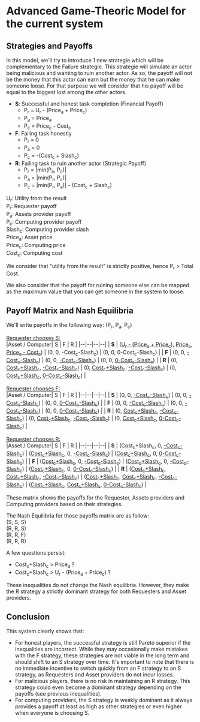 # Advanced Game-Theoric Model for the current system

## Strategies and Payoffs
In this model, we'll try to introduce 1 new strategie which will be complementary to the Failure strategie. This strategie will simulate an actor being malicious and wanting to ruin another actor. As so, the payoff will not be the money that this actor can earn but the money that he can make someone loose. For that purpose we will consider that his payoff will be equal to the biggest lost among the other actors.

* **S**: Successful and honest task completion (Financial Payoff)
  * P<sub>r</sub> = U<sub>r</sub> - (Price<sub>a</sub> + Price<sub>c</sub>)
  * P<sub>a</sub> = Price<sub>a</sub>
  * P<sub>c</sub> = Price<sub>c</sub> - Cost<sub>c</sub>
* **F**: Failing task honestly
  * P<sub>r</sub> = 0
  * P<sub>a</sub> = 0
  * P<sub>c</sub> = -(Cost<sub>c</sub> + Slash<sub>c</sub>)
* **R**: Failing task to ruin another actor (Strategic Payoff)
  * P<sub>r</sub> = |min(P<sub>a</sub>, P<sub>c</sub>)|
  * P<sub>a</sub> = |min(P<sub>r</sub>, P<sub>c</sub>)|
  * P<sub>c</sub> = |min(P<sub>r</sub>, P<sub>a</sub>)| - (Cost<sub>c</sub> + Slash<sub>c</sub>)

U<sub>r</sub>: Utility from the result  
P<sub>r</sub>: Requester payoff  
P<sub>a</sub>: Assets provider payoff  
P<sub>c</sub>: Computing provider payoff  
Slash<sub>c</sub>: Computing provider slash   
Price<sub>a</sub>: Asset price  
Price<sub>c</sub>: Computing price  
Cost<sub>c</sub>: Computing cost  

We consider that "utility from the result" is strictly positive, hence P<sub>r</sub> > Total Cost.  

We also consider that the payoff for ruining someone else can be mapped as the maximum value that you can get someone in the system to loose.

## Payoff Matrix and Nash Equilibria
We'll write payoffs in the following way: (P<sub>r</sub>, P<sub>a</sub>, P<sub>c</sub>)

<u>Requester chooses S:</u>  
|Asset / Computer| S | F | R |
|--|--|--|--|
| **S** | (<u>U<sub>r</sub> - (Price<sub>a</sub> + Price<sub>c</sub>)</u>, <u>Price<sub>a</sub></u>, <u>Price<sub>c</sub> - Cost<sub>c</sub></u>) | (0, 0, -Cost<sub>c</sub>-Slash<sub>c</sub>) | (0, 0, 0-Cost<sub>c</sub>-Slash<sub>c</sub>) |
| **F** | (0, 0, <u>-Cost<sub>c</sub>-Slash<sub>c</sub></u>) | (0, 0, <u>-Cost<sub>c</sub>-Slash<sub>c</sub></u>) | (0, 0, <u>0-Cost<sub>c</sub>-Slash<sub>c</sub></u>) |
| **R** | (0, <u>Cost<sub>c</sub>+Slash<sub>c</sub></u>, <u>-Cost<sub>c</sub>-Slash<sub>c</sub></u>) | (0, <u>Cost<sub>c</sub>+Slash<sub>c</sub></u>, <u>-Cost<sub>c</sub>-Slash<sub>c</sub></u>) | (0, <u>Cost<sub>c</sub>+Slash<sub>c</sub></u>, <u>0-Cost<sub>c</sub>-Slash<sub>c</sub></u>) |

<u>Requester chooses F:</u>  
|Asset / Computer| S | F | R |
|--|--|--|--|
| **S** | (0, 0, <u>-Cost<sub>c</sub>-Slash<sub>c</sub></u>) | (0, 0, <u>-Cost<sub>c</sub>-Slash<sub>c</sub></u>) | (0, 0, <u>0-Cost<sub>c</sub>-Slash<sub>c</sub></u>) |
| **F** | (0, 0, <u>-Cost<sub>c</sub>-Slash<sub>c</sub></u>) | (0, 0, <u>-Cost<sub>c</sub>-Slash<sub>c</sub></u>) | (0, 0, <u>0-Cost<sub>c</sub>-Slash<sub>c</sub></u>) |
| **R** | (0, <u>Cost<sub>c</sub>+Slash<sub>c</sub></u>, <u>-Cost<sub>c</sub>-Slash<sub>c</sub></u>) | (0, <u>Cost<sub>c</sub>+Slash<sub>c</sub></u>, <u>-Cost<sub>c</sub>-Slash<sub>c</sub></u>) | (0, <u>Cost<sub>c</sub>+Slash<sub>c</sub></u>, <u>0-Cost<sub>c</sub>-Slash<sub>c</sub></u>) |

<u>Requester chooses R:</u>  
|Asset / Computer| S | F | R |
|--|--|--|--|
| **S** | (Cost<sub>c</sub>+Slash<sub>c</sub>, 0, <u>-Cost<sub>c</sub>-Slash<sub>c</sub></u>) | (<u>Cost<sub>c</sub>+Slash<sub>c</sub></u>, 0, <u>-Cost<sub>c</sub>-Slash<sub>c</sub></u>) | (<u>Cost<sub>c</sub>+Slash<sub>c</sub></u>, 0, <u>0-Cost<sub>c</sub>-Slash<sub>c</sub></u>) |
| **F** | (<u>Cost<sub>c</sub>+Slash<sub>c</sub></u>, 0, <u>-Cost<sub>c</sub>-Slash<sub>c</sub></u>) | (<u>Cost<sub>c</sub>+Slash<sub>c</sub></u>, 0, <u>-Cost<sub>c</sub>-Slash<sub>c</sub></u>) | (<u>Cost<sub>c</sub>+Slash<sub>c</sub></u>, 0, <u>0-Cost<sub>c</sub>-Slash<sub>c</sub></u>) |
| **R** | (<u>Cost<sub>c</sub>+Slash<sub>c</sub></u>, <u>Cost<sub>c</sub>+Slash<sub>c</sub></u>, <u>-Cost<sub>c</sub>-Slash<sub>c</sub></u>) | (<u>Cost<sub>c</sub>+Slash<sub>c</sub></u>, <u>Cost<sub>c</sub>+Slash<sub>c</sub></u>, <u>-Cost<sub>c</sub>-Slash<sub>c</sub></u>) | (<u>Cost<sub>c</sub>+Slash<sub>c</sub></u>, <u>Cost<sub>c</sub>+Slash<sub>c</sub></u>, <u>0-Cost<sub>c</sub>-Slash<sub>c</sub></u>) |

These matrix shows the payoffs for the Requester, Assets providers and Computing providers based on their strategies.

The Nash Equilibria for those payoffs matrix are as follow:  
(S, S, S)  
(R, R, S)  
(R, R, F)  
(R, R, R)  

A few questions persist:  
* Cost<sub>c</sub>+Slash<sub>c</sub> > Price<sub>a</sub> ?
* Cost<sub>c</sub>+Slash<sub>c</sub> > U<sub>r</sub> - (Price<sub>a</sub> + Price<sub>c</sub>) ?

These inequalities do not change the Nash equilibria. However, they make the R strategy a strictly dominant strategy for both Requesters and Asset providers.

## Conclusion

This system clearly shows that:  
* For honest players, the successful strategy is still Pareto superior if the inequalities are incorrect. While they may occasionally make mistakes with the F strategy, these strategies are not viable in the long term and should shift to an S strategy over time. It's important to note that there is no immediate incentive to switch quickly from an F strategy to an S strategy, as Requesters and Asset providers do not incur losses. 
* For malicious players, there is no risk in maintaining an R strategy. This strategy could even become a dominant strategy depending on the payoffs (see previous inequalities).
* For computing providers, the S strategy is weakly dominant as it always provides a payoff at least as high as other strategies or even higher when everyone is choosing S.